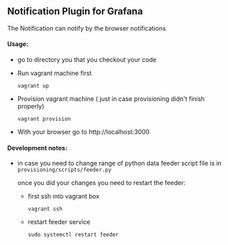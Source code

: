 ## Notification Plugin for Grafana

The Notification can notify by the browser notifications

#### Usage:
- go to directory you that you checkout your code
- Run vagrant machine first

   ```vagrant up```

- Provision vagrant machine ( just in case provisioning didn't finish properly)

   ```vagrant provision```

- With your browser go to http://localhost:3000


#### Development notes:

- in case you need to change range of python data feeder script
  file is in ```provisioning/scripts/feeder.py```

  once you did your changes you need to restart the feeder:

  - first ssh into vagrant box

    ```vagrant ssh```

  - restart feeder service

    ```sudo systemctl restart feeder```

